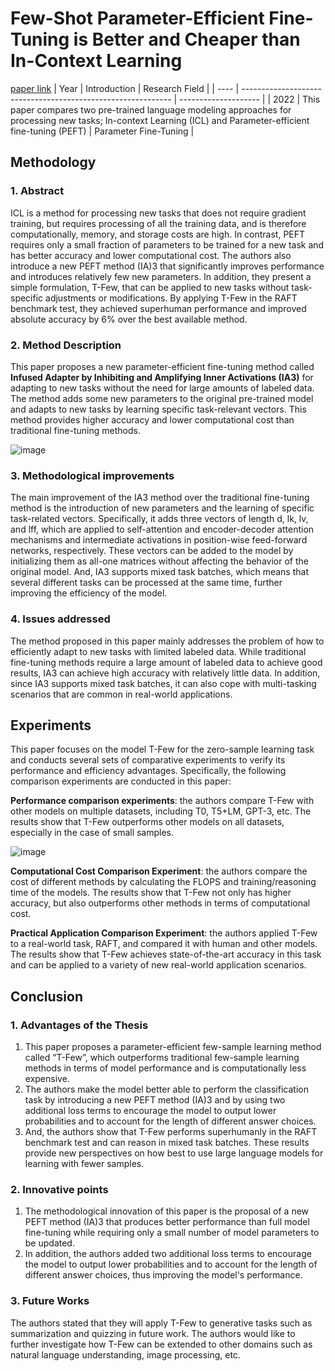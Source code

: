 # Few-Shot Parameter-Efficient Fine-Tuning is Better and Cheaper than In-Context Learning
[paper link](https://arxiv.org/pdf/2205.05638) 
| Year | Introduction                                                         | Research Field                 |
| ---- | ------------------------------------------------------------ | -------------------- |
| 2022 | This paper compares two pre-trained language modeling approaches for processing new tasks; In-context Learning (ICL) and Parameter-efficient fine-tuning (PEFT)          |  Parameter Fine-Tuning        |

## Methodology

### 1. Abstract
ICL is a method for processing new tasks that does not require gradient training, but requires processing of all the training data, and is therefore computationally, memory, and storage costs are high. In contrast, PEFT requires only a small fraction of parameters to be trained for a new task and has better accuracy and lower computational cost. The authors also introduce a new PEFT method (IA)3 that significantly improves performance and introduces relatively few new parameters. In addition, they present a simple formulation, T-Few, that can be applied to new tasks without task-specific adjustments or modifications. By applying T-Few in the RAFT benchmark test, they achieved superhuman performance and improved absolute accuracy by 6% over the best available method.

### 2. Method Description 
This paper proposes a new parameter-efficient fine-tuning method called **Infused Adapter by Inhibiting and Amplifying Inner Activations (IA3)** for adapting to new tasks without the need for large amounts of labeled data. The method adds some new parameters to the original pre-trained model and adapts to new tasks by learning specific task-relevant vectors. This method provides higher accuracy and lower computational cost than traditional fine-tuning methods.

![image](https://github.com/user-attachments/assets/c8d8ab30-336d-4767-be27-1a3b4e8722c2)

### 3. Methodological improvements
The main improvement of the IA3 method over the traditional fine-tuning method is the introduction of new parameters and the learning of specific task-related vectors. Specifically, it adds three vectors of length d, lk, lv, and lff, which are applied to self-attention and encoder-decoder attention mechanisms and intermediate activations in position-wise feed-forward networks, respectively. These vectors can be added to the model by initializing them as all-one matrices without affecting the behavior of the original model. And, IA3 supports mixed task batches, which means that several different tasks can be processed at the same time, further improving the efficiency of the model.

### 4. Issues addressed 
The method proposed in this paper mainly addresses the problem of how to efficiently adapt to new tasks with limited labeled data. While traditional fine-tuning methods require a large amount of labeled data to achieve good results, IA3 can achieve high accuracy with relatively little data. In addition, since IA3 supports mixed task batches, it can also cope with multi-tasking scenarios that are common in real-world applications.

## Experiments
This paper focuses on the model T-Few for the zero-sample learning task and conducts several sets of comparative experiments to verify its performance and efficiency advantages. Specifically, the following comparison experiments are conducted in this paper:

**Performance comparison experiments**: the authors compare T-Few with other models on multiple datasets, including T0, T5+LM, GPT-3, etc. The results show that T-Few outperforms other models on all datasets, especially in the case of small samples.

![image](https://github.com/user-attachments/assets/bf68aa27-6171-48c4-93ba-e96826e4ba42)

**Computational Cost Comparison Experiment**: the authors compare the cost of different methods by calculating the FLOPS and training/reasoning time of the models. The results show that T-Few not only has higher accuracy, but also outperforms other methods in terms of computational cost.

**Practical Application Comparison Experiment**: the authors applied T-Few to a real-world task, RAFT, and compared it with human and other models. The results show that T-Few achieves state-of-the-art accuracy in this task and can be applied to a variety of new real-world application scenarios.  

## Conclusion

### 1. Advantages of the Thesis
  1. This paper proposes a parameter-efficient few-sample learning method called “T-Few”, which outperforms traditional few-sample learning methods in terms of model performance and is computationally less expensive.
  2. The authors make the model better able to perform the classification task by introducing a new PEFT method (IA)3 and by using two additional loss terms to encourage the model to output lower probabilities and to account for the length of different answer choices.
  3. And, the authors show that T-Few performs superhumanly in the RAFT benchmark test and can reason in mixed task batches. These results provide new perspectives on how best to use large language models for learning with fewer samples.
 
### 2. Innovative points
  1. The methodological innovation of this paper is the proposal of a new PEFT method (IA)3 that produces better performance than full model fine-tuning while requiring only a small number of model parameters to be updated.
  2. In addition, the authors added two additional loss terms to encourage the model to output lower probabilities and to account for the length of different answer choices, thus improving the model's performance. 

### 3. Future Works
The authors stated that they will apply T-Few to generative tasks such as summarization and quizzing in future work. The authors would like to further investigate how T-Few can be extended to other domains such as natural language understanding, image processing, etc.   
